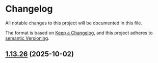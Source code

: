 # Changelog

All notable changes to this project will be documented in this file.

The format is based on [Keep a Changelog](https://keepachangelog.com/en/1.0.0/),
and this project adheres to [semantic Versioning](https://semver.org/spec/v2.0.0.html).

## [1.13.26](https://github.com/pitwch/go-wrapper-proffix-restapi/compare/v1.13.25...v1.13.26) (2025-10-02)
